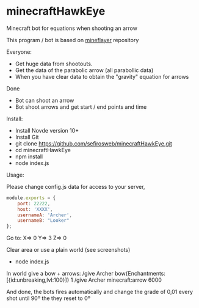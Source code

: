 # minecraftHawkEye
Minecraft bot for equations when shooting an arrow

This program / bot is based on <a href="https://github.com/PrismarineJS/mineflayer" target="_blank">mineflayer</a> repository

Everyone:
- Get huge data from shootouts.
- Get the data of the parabolic arrow (all parabollic data)
- When you have clear data to obtain the "gravity" equation for arrows

Done
- Bot can shoot an arrow
- Bot shoot arrows and get start / end points and time


Install:
- Install Novde version 10+
- Install Git
- git clone https://github.com/sefirosweb/minecraftHawkEye.git
- cd minecraftHawkEye
- npm install
- node index.js

Usage:

Please change config.js data for access to your server,

```js
module.exports = {
    port: 22222,
    host: 'XXXX',
    usernameA: 'Archer',
    usernameB: "Looker"
};
```
Go to:
X=> 0
Y=> 3
Z=> 0

Clear area or use a plain world (see screenshots)

- node index.js

In world give a bow + arrows:
/give Archer bow{Enchantments:[{id:unbreaking,lvl:100}]} 1
/give Archer minecraft:arrow 6000

And done, the bots fires automatically and change the grade of 0,01 every shot until 90º the they reset to 0º
